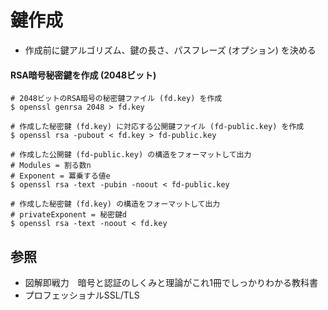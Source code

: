 # 鍵作成
- 作成前に鍵アルゴリズム、鍵の長さ、パスフレーズ (オプション) を決める

#### RSA暗号秘密鍵を作成 (2048ビット)
```
# 2048ビットのRSA暗号の秘密鍵ファイル (fd.key) を作成
$ openssl genrsa 2048 > fd.key

# 作成した秘密鍵 (fd.key) に対応する公開鍵ファイル (fd-public.key) を作成
$ openssl rsa -pubout < fd.key > fd-public.key
```

```
# 作成した公開鍵 (fd-public.key) の構造をフォーマットして出力
# Modules = 割る数n
# Exponent = 冪乗する値e
$ openssl rsa -text -pubin -noout < fd-public.key

# 作成した秘密鍵 (fd.key) の構造をフォーマットして出力
# privateExponent = 秘密鍵d
$ openssl rsa -text -noout < fd.key
```

## 参照
- 図解即戦力　暗号と認証のしくみと理論がこれ1冊でしっかりわかる教科書
- プロフェッショナルSSL/TLS
